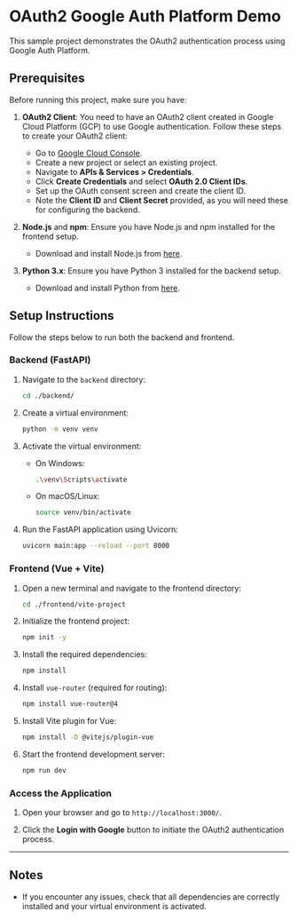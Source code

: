 # OAuth2 Google Auth Platform Demo

This sample project demonstrates the OAuth2 authentication process using Google Auth Platform. 

## Prerequisites

Before running this project, make sure you have:

1. **OAuth2 Client**: You need to have an OAuth2 client created in Google Cloud Platform (GCP) to use Google authentication. Follow these steps to create your OAuth2 client:
   - Go to [Google Cloud Console](https://console.cloud.google.com/).
   - Create a new project or select an existing project.
   - Navigate to **APIs & Services > Credentials**.
   - Click **Create Credentials** and select **OAuth 2.0 Client IDs**.
   - Set up the OAuth consent screen and create the client ID.
   - Note the **Client ID** and **Client Secret** provided, as you will need these for configuring the backend.

2. **Node.js** and **npm**: Ensure you have Node.js and npm installed for the frontend setup.
   - Download and install Node.js from [here](https://nodejs.org/).

3. **Python 3.x**: Ensure you have Python 3 installed for the backend setup.
   - Download and install Python from [here](https://www.python.org/).

## Setup Instructions

Follow the steps below to run both the backend and frontend.

### Backend (FastAPI)

1. Navigate to the `backend` directory:

    ```bash
    cd ./backend/
    ```

2. Create a virtual environment:

    ```bash
    python -m venv venv
    ```

3. Activate the virtual environment:
   - On Windows:
     ```bash
     .\venv\Scripts\activate
     ```
   - On macOS/Linux:
     ```bash
     source venv/bin/activate
     ```

4. Run the FastAPI application using Uvicorn:

    ```bash
    uvicorn main:app --reload --port 8000
    ```

### Frontend (Vue + Vite)

1. Open a new terminal and navigate to the frontend directory:

    ```bash
    cd ./frontend/vite-project
    ```

2. Initialize the frontend project:

    ```bash
    npm init -y
    ```

3. Install the required dependencies:

    ```bash
    npm install
    ```

4. Install `vue-router` (required for routing):

    ```bash
    npm install vue-router@4
    ```

5. Install Vite plugin for Vue:

    ```bash
    npm install -D @vitejs/plugin-vue
    ```

6. Start the frontend development server:

    ```bash
    npm run dev
    ```

### Access the Application

1. Open your browser and go to `http://localhost:3000/`.

2. Click the **Login with Google** button to initiate the OAuth2 authentication process.

---

## Notes
- If you encounter any issues, check that all dependencies are correctly installed and your virtual environment is activated.
